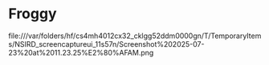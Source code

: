 # Froggy
file:///var/folders/hf/cs4mh4012cx32_cklgg52ddm0000gn/T/TemporaryItems/NSIRD_screencaptureui_11s57n/Screenshot%202025-07-23%20at%2011.23.25%E2%80%AFAM.png

